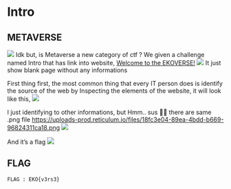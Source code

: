 # Intro
## METAVERSE

<img src="../img/16.jpg">
Idk but, is Metaverse a new category of ctf ?
We given a challenge named Intro that has link into website, 
<a href="https://hubs.mozilla.com/yRHUPqR/ekoparty-best-ctf">Welcome to the EKOVERSE!</a>

<img src="../img/17.jpg">
It just show blank page without any informations

First thing first, the most common thing that every IT person does is identify the source of the web by Inspecting the elements of the website, it will look like this,
<img src="../img/18.jpg">

I just identifying to other informations, but Hmm.. sus 🤔🧐 there are same .png file https://uploads-prod.reticulum.io/files/18fc3e04-89ea-4bdd-b669-96824311ca18.png
<img src="../img/19.jpg">

And it’s a flag
<img src="../img/20.jpg">

## FLAG
```FLAG : EKO{v3rs3}```